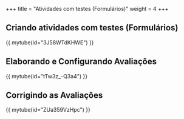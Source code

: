 +++
title = "Atividades com testes (Formulários)"
weight = 4
+++


## Criando atividades com testes (Formulários)

{{ mytube(id="3J58WTdKHWE") }}

## Elaborando e Configurando Avaliações

{{ mytube(id="tTw3z_-Q3a4") }}

## Corrigindo as Avaliações

{{ mytube(id="ZUa359VzHpc") }}



